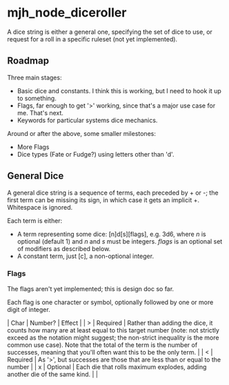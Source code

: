 # mjh_node_diceroller

A dice string is either a general one, specifying the set of dice to use, or request for a roll in a specific ruleset (not yet implemented).

## Roadmap

Three main stages:

- Basic dice and constants. I think this is working, but I need to hook it up to something.
- Flags, far enough to get '>' working, since that's a major use case for me. That's next.
- Keywords for particular systems dice mechanics.

Around or after the above, some smaller milestones:

- More Flags
- Dice types (Fate or Fudge?) using letters other than 'd'.

## General Dice

A general dice string is a sequence of terms, each preceded by + or -; the first term can be missing its sign, in which case it gets an implicit +. Whitespace is ignored.

Each term is either:

- A term representing some dice: [n]d[s][flags], e.g. 3d6, where _n_ is optional (default 1) and _n_ and _s_ must be integers. _flags_ is an optional set of modifiers as described below.
- A constant term, just [c], a non-optional integer.

### Flags

The flags aren't yet implemented; this is design doc so far.

Each flag is one character or symbol, optionally followed by one or more digit of integer.

| Char | Number? | Effect |
| > | Required | Rather than adding the dice, it counts how many are at least equal to this target number (note: not strictly exceed as the notation might suggest; the non-strict inequality is the more common use case). Note that the total of the term is the number of successes, meaning that you'll often want this to be the only term. |
| < | Required | As '>', but successes are those that are less than or equal to the number |
| x | Optional | Each die that rolls maximum explodes, adding another die of the same kind. |
| 
